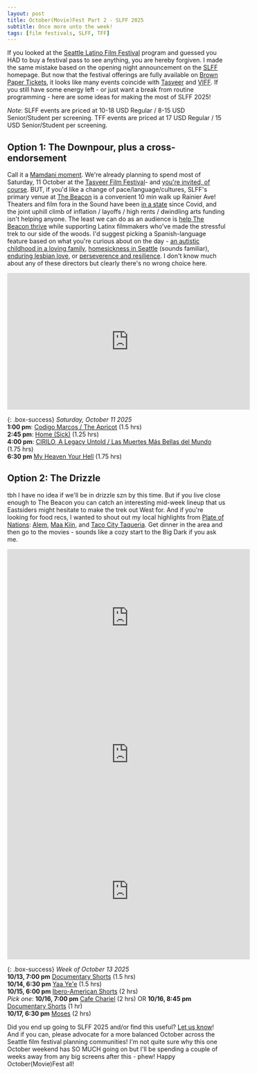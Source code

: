 ```yaml
---
layout: post
title: October(Movie)Fest Part 2 - SLFF 2025
subtitle: Once more unto the week!
tags: [film festivals, SLFF, TFF]
---
```


If you looked at the [Seattle Latino Film Festival](https://slff.org/) program and guessed you HAD to buy a festival pass to see anything, you are hereby forgiven. I made the same mistake based on the opening night announcement on the [SLFF](https://slff.org/) homepage. But now that the festival offerings are fully available on [Brown Paper Tickets](https://www.brownpapertickets.com/profile/4708316), it looks like many events coincide with [Tasveer](https://tasveer.org/) and [VIFF](https://viff.org). If you still have some energy left - or just want a break from routine programming - here are some ideas for making the most of SLFF 2025!

*Note*: SLFF events are priced at 10-18 USD Regular / 8-15 USD Senior/Student per screening. TFF events are priced at 17 USD Regular / 15 USD Senior/Student per screening.

## Option 1: The Downpour, plus a cross-endorsement

Call it a [Mamdani moment](https://www.youtube.com/watch?v=GYH_zerPE3M). We're already planning to spend most of Saturday, 11 October at the [Tasveer Film Festival](https://tasveer.org)- and [you're invited, of course](https://www.eventbrite.com/e/field-trip-tasveer-film-festival-2025-tickets-1712283218199?aff=oddtdtcreator). BUT, if you'd like a change of pace/language/cultures, SLFF's primary venue at [The Beacon](https://thebeacon.film/) is a convenient 10 min walk up Rainier Ave! Theaters and film fora in the Sound have been [in a state](https://www.realchangenews.org/news/2025/03/07/recent-seattle-cinema-closures-force-owners-go-back-drawing-board) since Covid, and the joint uphill climb of inflation / layoffs / high rents / dwindling arts funding isn't helping anyone. The least we can do as an audience is [help The Beacon thrive](https://web.archive.org/web/20250324200031/https://www.seattletimes.com/entertainment/movies/seattle-movie-theaters-arent-dying-theyre-changing/) while supporting Latinx filmmakers who've made the stressful trek to our side of the woods. I'd suggest picking a Spanish-language feature based on what you're curious about on the day - [an autistic childhood in a loving family](https://www.brownpapertickets.com/event/6714462), [homesickness in Seattle](https://www.brownpapertickets.com/event/6714735) (sounds familiar), [enduring lesbian love](https://www.brownpapertickets.com/event/6714746), or [perseverence and resilience](https://www.brownpapertickets.com/event/6714744). I don't know much about any of these directors but clearly there's no wrong choice here.

<iframe width="560" height="315" src="https://www.youtube.com/embed/JQVNrHCPHlk?si=GoTnH0y7ZUjZuS00" title="YouTube video player" frameborder="0" allow="accelerometer; autoplay; clipboard-write; encrypted-media; gyroscope; picture-in-picture; web-share" referrerpolicy="strict-origin-when-cross-origin" allowfullscreen></iframe>

{: .box-success} 
*Saturday, October 11 2025*              
**1:00 pm**: [Codigo Marcos / The Apricot](https://www.brownpapertickets.com/event/6714462) (1.5 hrs)            
**2:45 pm**: [Home (Sick)](https://www.brownpapertickets.com/event/6714735) (1.25 hrs)     
**4:00 pm**: [CIRILO, A Legacy Untold / Las Muertes Más Bellas del Mundo](https://www.brownpapertickets.com/event/6714744) (1.75 hrs)     
**6:30 pm** [My Heaven Your Hell](https://www.brownpapertickets.com/event/6714746) (1.75 hrs)     


## Option 2: The Drizzle
tbh I have no idea if we'll be in drizzle szn by this time. But if you live close enough to The Beacon you can catch an interesting mid-week lineup that us Eastsiders might hesitate to make the trek out West for. And if you're looking for food recs, I wanted to shout out my local highlights from [Plate of Nations](https://www.plateofnations.com/restaurants/): [Alem](https://alemrestaurant.com/), [Maa Kiin](https://share.google/dtL1BAB2WZteN5Hwt), and [Taco City Taqueria](https://www.tacocitysea.com/). Get dinner in the area and then go to the movies - sounds like a cozy start to the Big Dark if you ask me. 

<iframe width="560" height="315" src="https://www.youtube.com/embed/MQFnp6mc70g?si=d68mCzCnNUNwRD_7" title="YouTube video player" frameborder="0" allow="accelerometer; autoplay; clipboard-write; encrypted-media; gyroscope; picture-in-picture; web-share" referrerpolicy="strict-origin-when-cross-origin" allowfullscreen></iframe>

<iframe width="560" height="315" src="https://www.youtube.com/embed/kUyyLPF7Qik?si=8_72OFIiOtWTxBi-" title="YouTube video player" frameborder="0" allow="accelerometer; autoplay; clipboard-write; encrypted-media; gyroscope; picture-in-picture; web-share" referrerpolicy="strict-origin-when-cross-origin" allowfullscreen></iframe>

<iframe width="560" height="315" src="https://www.youtube.com/embed/cr2zH0llOsg?si=tYmepM_EguwDGcGm" title="YouTube video player" frameborder="0" allow="accelerometer; autoplay; clipboard-write; encrypted-media; gyroscope; picture-in-picture; web-share" referrerpolicy="strict-origin-when-cross-origin" allowfullscreen></iframe>

{: .box-success} 
*Week of October 13 2025*          
**10/13, 7:00 pm** [Documentary Shorts](https://www.brownpapertickets.com/event/6716778) (1.5 hrs)          
**10/14, 6:30 pm** [Yaa Ye'e](https://www.brownpapertickets.com/event/6717755) (1.5 hrs)          
**10/15, 6:00 pm** [Ibero-American Shorts](https://www.brownpapertickets.com/event/6718093) (2 hrs)          
*Pick one*: **10/16, 7:00 pm** [Cafe Chariel](https://www.brownpapertickets.com/event/6715742) (2 hrs) OR **10/16, 8:45 pm** [Documentary Shorts](https://www.brownpapertickets.com/event/6718102) (1 hr)          
**10/17, 6:30 pm** [Moses](https://www.brownpapertickets.com/event/6718112) (2 hrs)          

Did you end up going to SLFF 2025 and/or find this useful? [Let us know](mailto:socsafceastside@gmail.com)! And if you can, please advocate for a more balanced October across the Seattle film festival planning communities! I'm not quite sure why this one October weekend has SO MUCH going on but I'll be spending a couple of weeks away from any big screens after this - phew! Happy October(Movie)Fest all!
